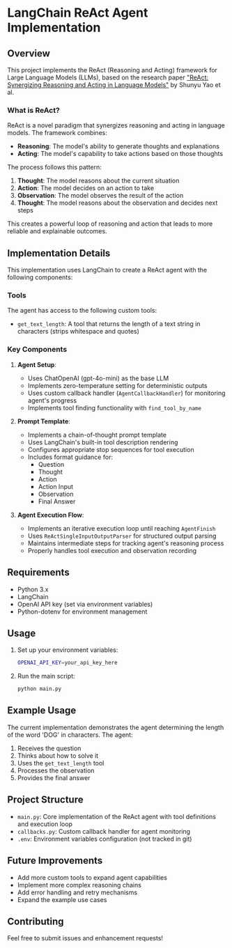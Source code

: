 # LangChain ReAct Agent Implementation

## Overview

This project implements the ReAct (Reasoning and Acting) framework for Large Language Models (LLMs), based on the research paper ["ReAct: Synergizing Reasoning and Acting in Language Models"](https://arxiv.org/abs/2210.03629) by Shunyu Yao et al.

### What is ReAct?

ReAct is a novel paradigm that synergizes reasoning and acting in language models. The framework combines:

- **Reasoning**: The model's ability to generate thoughts and explanations
- **Acting**: The model's capability to take actions based on those thoughts

The process follows this pattern:

1. **Thought**: The model reasons about the current situation
2. **Action**: The model decides on an action to take
3. **Observation**: The model observes the result of the action
4. **Thought**: The model reasons about the observation and decides next steps

This creates a powerful loop of reasoning and action that leads to more reliable and explainable outcomes.

## Implementation Details

This implementation uses LangChain to create a ReAct agent with the following components:

### Tools
The agent has access to the following custom tools:
- `get_text_length`: A tool that returns the length of a text string in characters (strips whitespace and quotes)

### Key Components

1. **Agent Setup**:
   - Uses ChatOpenAI (gpt-4o-mini) as the base LLM
   - Implements zero-temperature setting for deterministic outputs
   - Uses custom callback handler (`AgentCallbackHandler`) for monitoring agent's progress
   - Implements tool finding functionality with `find_tool_by_name`

2. **Prompt Template**:
   - Implements a chain-of-thought prompt template
   - Uses LangChain's built-in tool description rendering
   - Configures appropriate stop sequences for tool execution
   - Includes format guidance for:
     - Question
     - Thought
     - Action
     - Action Input
     - Observation
     - Final Answer

3. **Agent Execution Flow**:
   - Implements an iterative execution loop until reaching `AgentFinish`
   - Uses `ReActSingleInputOutputParser` for structured output parsing
   - Maintains intermediate steps for tracking agent's reasoning process
   - Properly handles tool execution and observation recording

## Requirements

- Python 3.x
- LangChain
- OpenAI API key (set via environment variables)
- Python-dotenv for environment management

## Usage

1. Set up your environment variables:
   ```bash
   OPENAI_API_KEY=your_api_key_here
   ```

2. Run the main script:
   ```bash
   python main.py
   ```

## Example Usage

The current implementation demonstrates the agent determining the length of the word 'DOG' in characters. The agent:
1. Receives the question
2. Thinks about how to solve it
3. Uses the `get_text_length` tool
4. Processes the observation
5. Provides the final answer

## Project Structure

- `main.py`: Core implementation of the ReAct agent with tool definitions and execution loop
- `callbacks.py`: Custom callback handler for agent monitoring
- `.env`: Environment variables configuration (not tracked in git)

## Future Improvements

- Add more custom tools to expand agent capabilities
- Implement more complex reasoning chains
- Add error handling and retry mechanisms
- Expand the example use cases

## Contributing

Feel free to submit issues and enhancement requests!
